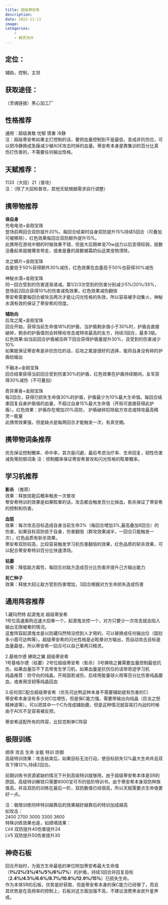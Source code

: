 ```yaml
---
title: 超级蒂安希
description: 
date: 2022-11-11
image:
categories:
    - 
    - 精灵测评
---
```

## 定位：
辅助，控制，主坦  

## 获取途径：
（灵魂链接）黑心加工厂

## 性格推荐
通用：超级勇敢 忧郁 慎重 冷静     
注：超级蒂安希如果主打控制的话，要把血量控制到不是最低，变成非抗伤位，可以把冷静换成急躁减少被AOE攻击时掉的血量。蒂安希本身是靠集训的百分比真伤打伤害的，不需要任何输出性格。    

## 天赋推荐：
1133（大招）21（普攻）  
注：（除了大招和普攻，其他天赋根据需求自行调整）  

## 携带物推荐

**保自身**  
充电电池+金刚宝珠  
登场前两回合双防提升20%。每回合结束时自身双防提升15%持续5回合（可叠加可被移除），红色效果每回合双防额外提升15%。  
此携带在游戏中期的时候效果不错，但是大后期单宠70w战力以后变得较弱，层数没叠起来就被爆发带走，或者是叠的层数被霜奶仙这类宠物清除。  

龙之鳞片+金刚宝珠  
血量低于50%获得额外30%减伤，红色效果在血量高于50%也获得30%减伤  

神秘水滴+金刚宝珠  
同一回合受到的伤害逐渐递减。第1/2/3次受到的伤害分别减少5%/20%/35%，登场前2回合获得10%的伤害减免效果，红色效果减伤翻倍   
蒂安希需要每回合被攻击两次才能让闪光性格的失效，所以容易被手动集火，神秘水滴有效的保证了蒂安希的坦度。  


**辅助向**   
后攻之尾+金刚宝珠  
回合开始，获得当前生命值18%的护盾，当护盾剩余值小于30%时，护盾会直接破碎，剩余的护盾值则会转移给攻击或特攻最高的友方，持续3回合，最多3层。红色效果∶如当前回合护盾被击碎下回合获得护盾量提升30%，且受到的伤害减少10%  
如果能保证蒂安希是非抗伤位的话，后攻之尾是很好的选择，能将自身没有碎的护盾给输出  

不融冰+金刚宝珠  
回合结束获得当前回合受到伤害30%的护盾，红色效果在护盾持续期间，友军获得30%减伤（不可叠加）  

奇异熏香+金刚宝珠  
每2回合，获得已损失生命值30%的护盾，护盾最少为10%最大生命值。每回合结束回复自身护盾值的血量，不超过自身15%最大生命值（开局可直接获得此护盾）。红色效果：护盾存在增加20%双防， 护盾破碎扣除敌方攻击或特攻最高精灵一能量  
此携带效果强，但是缺点是每两回合才能触发一次，有真空期。


## 携带物词条推荐  
优先保证控制概率、命中率，其次是闪避，最后考虑治疗率、生命回复，韧性伤害减免等防御词条
注：控制概率保证蒂安希普攻和闪光性格的眩晕概率。

## 学习机推荐  
**影杀** （推荐）    
效果：释放技能后概率触发一次普攻  
蒂安希特训的效果是如果眩晕的话，攻击都会触发百分比掉血，影杀保证了蒂安希的控制和伤害。  

**血怒**    
效果：每次攻击目标造成自身当前生命3%（每回合增加3%,最高叠加6回合）的伤害，如果目标双防低于自身，伤害翻倍（群攻效果减半，一回合只能触发一次），红色品质有斩杀效果。   
蒂安希双防较高，比较容易触发学习机伤害翻倍的效果，红色品质的斩杀效果，可以配合蒂安希特训百分比快速清场。

**枯萎**   
效果：降低敌方属性，每回合对敌方造成百分比伤害并提升己方输出能力   

**死亡种子**    
效果：释放大招让敌方受到伤害增加，3回合根据对方生命损失造成伤害   



## 通用阵容推荐    
1.藏玛然特 起源鬼龙 超级蒂安希   
1号位高速盾狗迅速大招晕一个，起源鬼龙控一个，对方只要少一次攻击就会陷入输出无限被晕的情况。    
这套阵容起源鬼龙是以防藏玛然特没控到人才用的，可以替换成任何输出位（固拉多小霞可达鸭等）。超级蒂安希的闪光性格是必眩晕对方输出，而自动攻击目标是血量最低，所以蒂安希一回合可以自己晕两只精灵。    

2.基格尔德 拂晓之翼 超级蒂安希     
1号基格尔德（枯萎）2号位超级蒂安希（影杀）3号拂晓之翼需要血量控制最低抗伤，如果血量压不下去带舍生学习机，如果血量是抗伤位的话带奇迹学习机     
纯晶推荐：防守向的纯晶，开局固若减伤，后续用能量球火雨等百分比伤害纯晶磨血，或者用坚韧等纯晶回血   


3.任何双C配合超级蒂安希（优先可达鸭这种本身不需要辅助就有伤害的C）   
蒂安希本身没有多少对C位增伤，但是保C能力强，需要带输出向纯晶（巨龙之怒精神波等）。可以把其中一个C为改成辅助鹿，但是这种情况就容易打内战的时候由于AOE不足容易被反控。   

蒂安希适配所有的阵容，比较克制单C阵容  

## 极限训练  
顺序 攻击 生命 全能 特训 防御   
高级特训效果：攻击结束后，如果目标无法行动，使目标损失12%最大生命并且双攻下降12%,持续2回合。  

前期训练书资源紧缺的情况下升到高级特训就够用，由于超级蒂安希本体是SR的原因，高级特训解锁只需要8000宝可币的低阶特训书。由于蒂安希本身双防种族值高，并且双防的训练在最后一阶，双防数值已经很高，所以天赋需要点生命值更好一点。  

注：极限训练同样特训越靠后的效果越好越靠后的特训加成越高   
如攻击：  
2400 2700 3000 3300 3600  
特殊训练效果也是，如顺境效果：  
LV4 双防提升40伤害提升24  
LV5 双防提升50伤害提升30  

## 神奇石板 
回合开始时，为我方生命最低的单位附加蒂安希最大生命值（**1%/2%/3%/4%/5%/6%/7%**）的护盾，持续3回合并回复目标（**2.4%/4.5%/6.6%/8.7%/10.8%/12.9%/15%**）已损失生命。  
作为本体SR的石板，优势是好获取，但是蒂安希本身的保C能力已经够了，而且其优势是在高频率的控制上，石板对这方面加强不高，不建议浪费黑金炭升星养成。